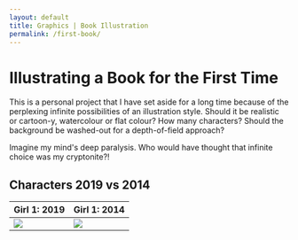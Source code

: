 ```yaml
---
layout: default
title: Graphics | Book Illustration
permalink: /first-book/
---
```


# [](#header-1) Illustrating a Book for the First Time

This is a personal project that I have set aside for a long time because of the perplexing infinite possibilities of an illustration style.
Should it be realistic or cartoon-y, watercolour or flat colour? How many characters? Should the background be washed-out for a depth-of-field approach?

Imagine my mind's deep paralysis. Who would have thought that infinite choice was my cryptonite?!

## [](#header-2) Characters 2019 vs 2014
| Girl 1: 2019        | Girl 1: 2014          |
|:--------------------|:------------------|
| ![](https://angela-smithers.github.io/il-mio-portfolio/assets/files/girl-1.jpg) | ![](https://angela-smithers.github.io/il-mio-portfolio/assets/files/#) |
